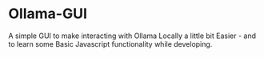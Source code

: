 # Ollama-GUI
 A simple GUI to make interacting with Ollama Locally a little bit Easier - and to learn some Basic Javascript functionality while developing.
